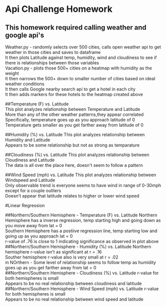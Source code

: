 # Api Challenge Homework

## This homework required calling weather and google api's
Weather.py - randomly selects over 500 cities, calls open weather api to get weather in those cities and saves to dataframe<br />
It then plots Latitude against temp, humidity, wind and cloudiness to see if there is relationships between those variables<br />
Vacation.py - plots those 500+ cities on a heatmap with humidity as the weight<br />
It then narrows the 500+ down to smaller number of cities based on ideal weather conditions<br />
It then calls Google nearby search api to get a hotel in each city<br />
It then adds markers for these hotels to the heatmap created above<br />


##Temperature (F) vs. Latitude<br />
This plot analyzes relationship between Temperature and Latitude<br />
More than any of the other weather patterns,they appear correlated<br />
Specifically, temperature goes up as you approach latitude of 0<br />
Temperature gets smaller as you get farther away from latitude of 0<br />

##Humidity (%) vs. Latitude
This plot analyzes relationship between Humidity and Latitude<br />
Appears to be some relationship but not as strong as temparature<br />

##Cloudiness (%) vs. Latitude
This plot analyzes relationship between Cloudiness and Latitude<br />
The data is all over the place here, doesn't seem to follow a pattern<br />

##Wind Speed (mph) vs. Latitude
This plot analyzes relationship between Windspeed and Latitude<br />
Only observable trend is everyone seems to have wind in range of 0-30mph except for a couple outliers<br />
Doesn't appear that latitude relates to higher or lower wind speed<br />

#Linear Regression

##Northern/Southern Hemisphere - Temperature (F) vs. Latitude
Northern Hemisphere has a inverse regression, temp starting high and going down as you move away from lat = 0<br />
Southern Hemisphere has a postiive regression line, temp starting low and going up as you approach lat = 0<br />
r-value of .76 is close to 1 indicating significance as observed in plot above
##Northern/Southern Hemisphere - Humidity (%) vs. Latitude
Northern hemisphere r-value isn't as significant at r = .16<br />
Souther hemisphere r-value also is very small at r = .02<br />
in NOrthern - Some level of relationship seems to follow temp as humidity goes up as you get farther away from lat = 0<br />
##Northern/Southern Hemisphere - Cloudiness (%) vs. Latitude
r-value for both hemispheres is small<br />
Appears to be no real relationship between cloudiness and latitude<br />
##Northern/Southern Hemisphere - Wind Speed (mph) vs. Latitude
r-value for both hemispheres is small<br />
Appears to be no real relationship between wind speed and latitude<br />
